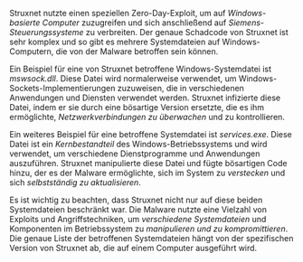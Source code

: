 Struxnet nutzte einen speziellen Zero-Day-Exploit, um auf *Windows-basierte Computer* zuzugreifen und sich anschließend auf *Siemens-Steuerungssysteme* zu verbreiten. Der genaue Schadcode von Struxnet ist sehr komplex und so gibt es mehrere Systemdateien auf Windows-Computern, die von der Malware betroffen sein können.

Ein Beispiel für eine von Struxnet betroffene Windows-Systemdatei ist *mswsock.dll*. Diese Datei wird normalerweise verwendet, um Windows-Sockets-Implementierungen zuzuweisen, die in verschiedenen Anwendungen und Diensten verwendet werden. Struxnet infizierte diese Datei, indem er sie durch eine bösartige Version ersetzte, die es ihm ermöglichte, *Netzwerkverbindungen zu überwachen* und zu kontrollieren.

Ein weiteres Beispiel für eine betroffene Systemdatei ist *services.exe*. Diese Datei ist ein *Kernbestandteil* des Windows-Betriebssystems und wird verwendet, um verschiedene Dienstprogramme und Anwendungen auszuführen. Struxnet manipulierte diese Datei und fügte bösartigen Code hinzu, der es der Malware ermöglichte, sich im System zu *verstecken* und sich *selbstständig zu aktualisieren*.

Es ist wichtig zu beachten, dass Struxnet nicht nur auf diese beiden Systemdateien beschränkt war. Die Malware nutzte eine Vielzahl von Exploits und Angriffstechniken, um *verschiedene Systemdateien* und Komponenten im Betriebssystem zu *manipulieren und zu kompromittieren*. Die genaue Liste der betroffenen Systemdateien hängt von der spezifischen Version von Struxnet ab, die auf einem Computer ausgeführt wird.